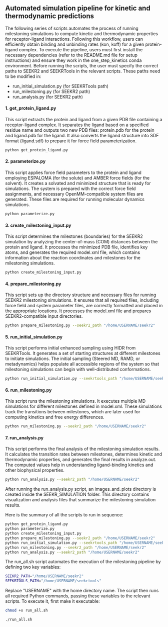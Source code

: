 ## Automated simulation pipeline for kinetic and thermodynamic predictions

The following series of scripts automates the process of running milestoning simulations to compute kinetic and thermodynamic properties for receptor-ligand interactions. Following this workflow, users can efficiently obtain binding and unbinding rates (kon, koff) for a given protein-ligand complex. To execute the pipeline, users must first install the necessary dependencies (refer to the README.md file for setup instructions) and ensure they work in the one_step_kinetics conda environment. Before running the scripts, the user must specify the correct paths to SEEKR2 and SEEKRTools in the relevant scripts. These paths need to be modified in:

 - run_initial_simulation.py (for SEEKRTools path)
 - run_milestoning.py (for SEEKR2 path)
 - run_analysis.py (for SEEKR2 path)


#### 1. get_protein_ligand.py
This script extracts the protein and ligand from a given PDB file containing a receptor-ligand complex. It separates the ligand based on a specified residue name and outputs two new PDB files: protein.pdb for the protein and ligand.pdb for the ligand. It also converts the ligand structure into SDF format (ligand.sdf) to prepare it for force field parameterization.

```sh
python get_protein_ligand.py 
```

#### 2. parameterize.py
This script applies force field parameters to the protein and ligand employing ESPALOMA (for the solute) and AMBER force fields (for the solvent). It creates a solvated and minimized structure that is ready for simulations. The system is prepared with the correct force field assignments, and necessary OpenMM-compatible system files are generated. These files are required for running molecular dynamics simulations. 

```sh
python parameterize.py 
```

#### 3. create_milestoning_input.py
This script determines the milestones (boundaries) for the SEEKR2 simulation by analyzing the center-of-mass (COM) distances between the protein and ligand. It processes the minimized PDB file, identifies key atoms, and generates the required model.xml file, which contains information about the reaction coordinates and milestones for the milestoning simulations.

```sh
python create_milestoning_input.py 
```

#### 4. prepare_milestoning.py
This script sets up the directory structure and necessary files for running SEEKR2 milestoning simulations. It ensures that all required files, including force field and system parameter files, are correctly formatted and placed in the appropriate locations. It processes the model.xml file and prepares SEEKR2-compatible input directories.

```sh
python prepare_milestoning.py --seekr2_path "/home/USERNAME/seekr2"
```

#### 5. run_initial_simulation.py
This script performs initial enhanced sampling using HIDR from SEEKRTools. It generates a set of starting structures at different milestones to initiate simulations. The initial sampling (Steered MD, RAMD, or metadynamics) helps populate all accessible regions of the system so that milestoning simulations can begin with well-distributed conformations.

```sh
python run_initial_simulation.py --seekrtools_path "/home/USERNAME/seekrtools"
```

#### 6. run_milestoning.py
This script runs the milestoning simulations. It executes multiple MD simulations for different milestones defined in model.xml. These simulations track the transitions between milestones, which are later used for computing kinetics and free energy differences.

```sh
python run_milestoning.py --seekr2_path "/home/USERNAME/seekr2"
```

#### 7. run_analysis.py
This script performs the final analysis of the milestoning simulation results. It calculates the transition rates between milestones, determines kinetic and thermodynamic properties, and generates the final results in analyze.out. The computed values help in understanding ligand-binding kinetics and other biophysical properties.

```sh
python run_analysis.py --seekr2_path "/home/USERNAME/seekr2"
```
After running the run_analysis.py script, an images_and_plots directory is created inside the SEEKR_SIMULATION folder. This directory contains visualization and analysis files that summarize the milestoning simulation results. 


Here is the summary of all the scripts to run in sequence:

```sh
python get_protein_ligand.py 
python parameterize.py 
python create_milestoning_input.py 
python prepare_milestoning.py --seekr2_path "/home/USERNAME/seekr2"
python run_initial_simulation.py --seekrtools_path "/home/USERNAME/seekrtools"
python run_milestoning.py --seekr2_path "/home/USERNAME/seekr2"
python run_analysis.py --seekr2_path "/home/USERNAME/seekr2"
```

The run_all.sh script automates the execution of the milestoning pipeline by defining two key variables:
 
```sh
SEEKR2_PATH="/home/USERNAME/seekr2"
SEEKRTOOLS_PATH="/home/USERNAME/seekrtools"
```
Replace "USERNAME" with the home directory name. The script then runs all required Python commands, passing these variables to the relevant scripts. To execute it, first make it executable:

```sh
chmod +x run_all.sh
```

```sh
./run_all.sh
```
